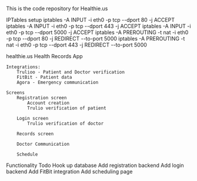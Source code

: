This is the code repository for Healthie.us

IPTables setup
iptables -A INPUT -i eth0 -p tcp --dport 80 -j ACCEPT
iptables -A INPUT -i eth0 -p tcp --dport 443 -j ACCEPT
iptables -A INPUT -i eth0 -p tcp --dport 5000 -j ACCEPT
iptables -A PREROUTING -t nat -i eth0 -p tcp --dport 80 -j REDIRECT --to-port 5000
iptables -A PREROUTING -t nat -i eth0 -p tcp --dport 443 -j REDIRECT --to-port 5000

healthie.us
	Health Records App

	Integrations:
		Trulioo - Patient and Doctor verification 
		FitBit - Patient data
		Agora - Emergency communication

	Screens
		Registration screen
			Account creation
			Trulio verification of patient

		Login screen
			Trulio verification of doctor

		Records screen

		Doctor Communication

		Schedule

Functionality Todo
	Hook up database
	Add registration backend
	Add login backend
	Add FitBit integration
	Add scheduling page


